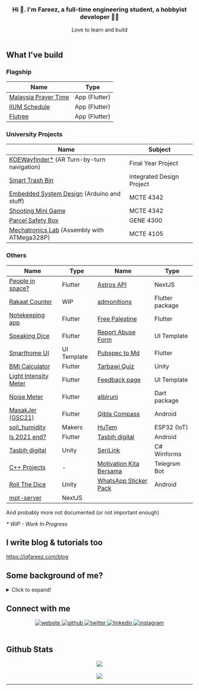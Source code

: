 ### <div align="center">Hi :wave:. I'm Fareez, a full-time engineering student, a hobbyist developer 👨‍💻 </div>

<div align="center">Love to learn and build</div>

<br/>

## What I've build

### Flagship

| Name                                                       | Type          |
| ---------------------------------------------------------- | ------------- |
| [Malaysia Prayer Time](../../../app_waktu_solat_malaysia/) | App (Flutter) |
| [IIUM Schedule](../../../iium_schedule)                    | App (Flutter) |
| [Flutree](../../../linktree-clone-flutter)                 | App (Flutter) |

### University Projects

| Name                                                                                   | Subject                   |
| -------------------------------------------------------------------------------------- | ------------------------- |
| [KOEWayfinder\*](https://github.com/KOE-Wayfind) (AR Turn-by-turn navigation)          | Final Year Project        |
| [Smart Trash Bin](https://github.com/IDP-Smart-Trash-Bin)                              | Integrated Design Project |
| [Embedded System Design](../../../mcte4342-embedded-system-design) (Arduino and stuff) | MCTE 4342                 |
| [Shooting Mini Game](https://github.com/ESD-shooting-mini-game)                        | MCTE 4342                 |
| [Parcel Safety Box](https://github.com/GENE-Parcel-Safebox/)                           | GENE 4300                 |
| [Mechatronics Lab](../../../microp-lab3) (Assembly with ATMega328P)                    | MCTE 4105                 |

### Others

| Name                                                | Type        | Name                                                                  | Type            |
| --------------------------------------------------- | ----------- | --------------------------------------------------------------------- | --------------- |
| [People in space?](../../../people_in_space)        | Flutter     | [Astros API](../../../astros-api)                                     | NextJS          |
| [Rakaat Counter](../../../rakaat_counter)           | WIP         | [admonitions](../../../admonitions)                                   | Flutter package |
| [Notekeeping app](../../../flutnotes)               | Flutter     | [Free Palestine](../../../free_palestine)                             | Flutter         |
| [Speaking Dice](../../../speaking_dice)             | Flutter     | [Report Abuse Form](../../../google_report_abuse)                     | UI Template     |
| [Smarthome UI](../../../smarthome_ui_flutter)       | UI Template | [Pubspec to Md](../../../pubspec_to_md)                               | Flutter         |
| [BMI Calculator](../../../bmi_calculator-Flutter)   | Flutter     | [Tarbawi Quiz](../../../Tarbawi-2.0-quiz-Unity)                       | Unity           |
| [Light Intensity Meter](../../../light_lux_flutter) | Flutter     | [Feedback page](../../../flutter_feedback_ui_by_neecoder_x)           | UI Template     |
| [Noise Meter](../../../noise_meter_flutter)         | Flutter     | [albiruni](../../../albiruni)                                         | Dart package    |
| [MasakJer (GSC21)](../../../flutter_sc_masakjer)    | Flutter     | [Qibla Compass](../../../qiblah_flutter)                              | Android         |
| [soil_humidity](../../../soil_humidity)             | Makers      | [HuTem](../../../PlatformIO-Projects/tree/main/DH11%20ESP%20Firebase) | ESP32 (IoT)     |
| [Is 2021 end?](../../../Is-2020-end)                | Flutter     | [Tasbih digital](../../../Tasbih-Digital-Android)                     | Android         |
| [Tasbih digital](../../../Tasbih-Digital-Unity)     | Unity       | [SeriLink](../../../SeriLink)                                         | C# Winforms     |
| [C++ Projects](../../../cpp_Project)                | -           | [Motivation Kita Bersama](../../../motivation-quote-bot-Telegram)     | Telegrsm Bot    |
| [Roll The Dice](../../../Roll-Dice-Unity)           | Unity       | [WhatsApp Sticker Pack](../../../Android-my-WhatsApp-Sticker)         | Android         |
| [mpt-server](../../mptwaktusolat/mpt-server)        | NextJS      |                                                                       |                 |

And probably more not documented (or not important enough)

_\* WIP - Work In Progress_

## I write blog & tutorials too

https://iqfareez.com/blog

## Some background of me?

<details>
    <summary>Click to expand!</summary>

Alright here we go:

- First programming language I learned was javascript when I was in primary-secondary school [iirc](https://www.dictionary.com/browse/iirc#:~:text=IIRC%20is%20an%20internet%20abbreviation,not%20be%20100%25%20sure%20of.). At that time, I had just gotten access to the Internet, so I stumbled across [Khan](https://www.khanacademy.org/) Academy](https://www.khanacademy.org/), where I started learning math and programming. I didn't manage to finish the whole course because it's boring hahahah.
- In form 4, when I in MRSM, we have subject called Computer Science iirc. We learn on Visual Basic .NET. Subjek paling favourite tapi kelas seminggu sekali je, pastu kdg2 cikgu tk masuk arghdgh. Lps tu cikgu ganti amik alih. Lagi pishangg hahaa.
- In CFS / Asasi IIUM, we learn C. Then, in first year degree we learn C++. Dua2 ni menarik and markah alhamdulillah gempak hhaha
- My first app was [Malaysian WhatsApp Sticker packs](https://play.google.com/store/apps/details?id=com.sticker.WAMalaysianStickers).Urm, why that app? At that time, I have 0 knowledge of Android (native) app development. Still, WhatsApp has its official [source code](https://github.com/WhatsApp/stickers), so I yoink the code and replace all assets. Yea, that's my first baby step in development.
- I am also starting Unity game development after watching [Dani's video](https://www.youtube.com/watch?v=HPmD9I2b7L8). I feel like, "Waa, that's cool." And yea, I found many tutorials online that keep boosting my motivation for development. I released quite a few apps with Unity (yea, apps, not games, hehe). The sad part is now I stopped developing with Unity. Perhaps one day I'll come back, who knows?
- I developed most of my apps in Flutter. So, why did I choose [Flutter](https://flutter.dev/)? It's easy to learn and understand, and the language & syntax are easy to grasp. Things Flutter can do over native is the ability to publish apps for multiple platforms, e.g.: Android, Web, and Desktop. For beginners, I recommend Flutter.
- I wouldn't say I liked web development that much; to be honest, it is somewhat dull and difficult to learn for me. But, for things that require me to do web development stuff, I didn't hesitate to learn and explore more.
- I love tinkering with microcontrollers and electronics. I've been using Arduino, ESP32, ESP8266, Raspberry Pi, Raspberry Pi Pico, micro:bit etc. I'll look forward to trying others like stm32 etc.

  </details>

## Connect with me

<div align="center">
<a href="https://iqfareez.com" target="_blank">
<img src=https://img.shields.io/badge/website-%2324292e.svg?&style=for-the-badge&logo=googlechrome&logoColor=white alt=website style="margin-bottom: 5px;" />
</a>
<a href="../../.." target="_blank">
<img src=https://img.shields.io/badge/github-%2324292e.svg?&style=for-the-badge&logo=github&logoColor=white alt=github style="margin-bottom: 5px;" />
</a>
<a href="https://twitter.com/iqfareez" target="_blank">
<img src=https://img.shields.io/badge/twitter-%2300acee.svg?&style=for-the-badge&logo=twitter&logoColor=white alt=twitter style="margin-bottom: 5px;" />
</a>
<a href="https://linkedin.com/in/iqfareez" target="_blank">
<img src=https://img.shields.io/badge/linkedin-%231E77B5.svg?&style=for-the-badge&logo=linkedin&logoColor=white alt=linkedin style="margin-bottom: 5px;" />
</a>
<a href="https://instagram.com/iqfareez" target="_blank">
<img src=https://img.shields.io/badge/instagram-%23fb3958.svg?&style=for-the-badge&logo=instagram&logoColor=white alt=instagram style="margin-bottom: 5px;" />
</a>  
</div>

<br/>

## Github Stats

<div align="center"><img src="https://github-readme-stats.vercel.app/api?username=iqfareez&show_icons=true&count_private=true" align="center" /></div>
<br />
<div align="center"><img src="https://github-readme-streak-stats.herokuapp.com?user=iqfareez&theme=material-palenight"/></div>

---

<!-- <div align="center">Generated using <a href="https://profilinator.rishav.dev/" target="_blank">Github Profilinator</a></div> -->
